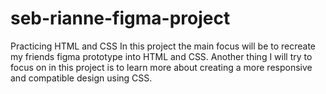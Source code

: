 # seb-rianne-figma-project
Practicing HTML and CSS
In this project the main focus will be to recreate my friends figma prototype into HTML and CSS.
Another thing I will try to focus on in this project is to learn more about creating a more responsive and compatible design using CSS.